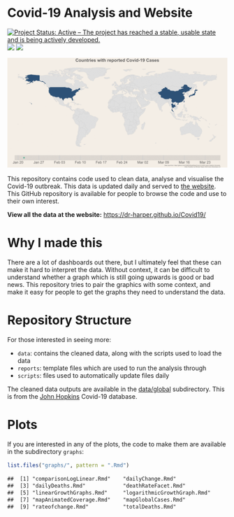 
<!-- README.md is generated from README.Rmd. Please edit that file -->

# Covid-19 Analysis and Website

[![Project Status: Active – The project has reached a stable, usable
state and is being actively
developed.](http://www.repostatus.org/badges/latest/active.svg)](http://www.repostatus.org/#active)
<img src="https://img.shields.io/github/last-commit/dr-harper/Covid19.svg" />
<img src="https://img.shields.io/github/stars/dr-harper/Covid19.svg" />

![](figures/animatedMap.gif)

This repository contains code used to clean data, analyse and visualise
the Covid-19 outbreak. This data is updated daily and served to [the
website](https://dr-harper.github.io/Covid19/). This GitHub repository
is available for people to browse the code and use to their own
interest.

**View all the data at the website:**
<https://dr-harper.github.io/Covid19/>

# Why I made this

There are a lot of dashboards out there, but I ultimately feel that
these can make it hard to interpret the data. Without context, it can be
difficult to understand whether a graph which is still going upwards is
good or bad news. This repository tries to pair the graphics with some
context, and make it easy for people to get the graphs they need to
understand the data.

# Repository Structure

For those interested in seeing more:

  - `data`: contains the cleaned data, along with the scripts used to
    load the data
  - `reports`: template files which are used to run the analysis through
  - `scripts`: files used to automatically update files daily

The cleaned data outputs are available in the
[data/global](https://github.com/dr-harper/Covid19/tree/master/data/global)
subdirectory. This is from the [John
Hopkins](https://github.com/CSSEGISandData/COVID-19) Covid-19 database.

# Plots

If you are interested in any of the plots, the code to make them are
available in the subdirectory `graphs`:

``` r
list.files("graphs/", pattern = ".Rmd")
```

    ##  [1] "comparisonLogLinear.Rmd"    "dailyChange.Rmd"           
    ##  [3] "dailyDeaths.Rmd"            "deathRateFacet.Rmd"        
    ##  [5] "linearGrowthGraphs.Rmd"     "logarithmicGrowthGraph.Rmd"
    ##  [7] "mapAnimatedCoverage.Rmd"    "mapGlobalCases.Rmd"        
    ##  [9] "rateofchange.Rmd"           "totalDeaths.Rmd"
